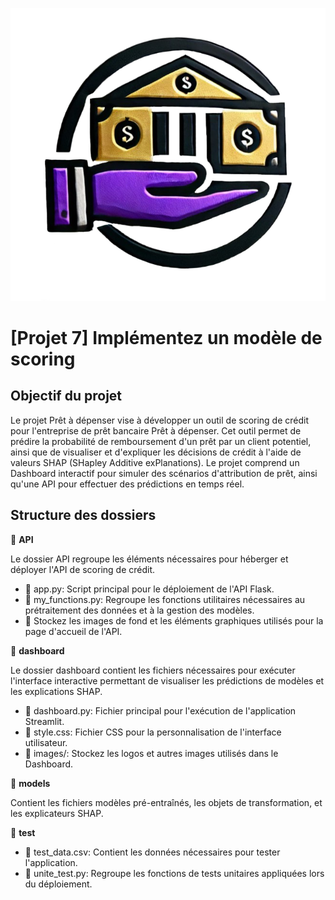 ![Prêt à dépenser](/dashboard/images/Logo_GPT.png)

# [Projet 7] Implémentez un modèle de scoring

## Objectif du projet
Le projet Prêt à dépenser vise à développer un outil de scoring de crédit pour l'entreprise de prêt bancaire Prêt à dépenser. Cet outil permet de prédire la probabilité de remboursement d'un prêt par un client potentiel, ainsi que de visualiser et d'expliquer les décisions de crédit à l'aide de valeurs SHAP (SHapley Additive exPlanations). Le projet comprend un Dashboard interactif pour simuler des scénarios d'attribution de prêt, ainsi qu'une API pour effectuer des prédictions en temps réel.

## Structure des dossiers

:file_folder: **API**

Le dossier API regroupe les éléments nécessaires pour héberger et déployer l'API de scoring de crédit. 

* :memo: app.py: Script principal pour le déploiement de l'API Flask.
* :memo: my_functions.py: Regroupe les fonctions utilitaires nécessaires au prétraitement des données et à la gestion des modèles.
* :memo: Stockez les images de fond et les éléments graphiques utilisés pour la page d'accueil de l'API.

:file_folder: **dashboard**

Le dossier dashboard contient les fichiers nécessaires pour exécuter l'interface interactive permettant de visualiser les prédictions de modèles et les explications SHAP.

* :memo: dashboard.py: Fichier principal pour l'exécution de l'application Streamlit.
* :memo: style.css: Fichier CSS pour la personnalisation de l'interface utilisateur.
* :file_folder: images/: Stockez les logos et autres images utilisés dans le Dashboard.

:file_folder: **models**

Contient les fichiers modèles pré-entraînés, les objets de transformation, et les explicateurs SHAP.

:file_folder: **test**

* :memo: test_data.csv: Contient les données nécessaires pour tester l'application.
* :memo: unite_test.py: Regroupe les fonctions de tests unitaires appliquées lors du déploiement.